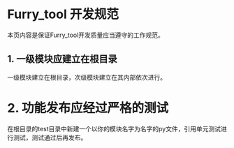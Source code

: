 # Furry_tool 开发规范

本页内容是保证Furry_tool开发质量应当遵守的工作规范。

## 1. 一级模块应建立在根目录

一级模块建立在根目录，次级模块建立在其内部依次进行。

# 2. 功能发布应经过严格的测试

在根目录的test目录中新建一个以你的模块名字为名字的py文件，引用单元测试进行测试，测试通过后再发布。
